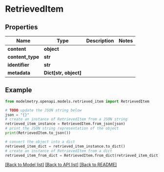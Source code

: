 # RetrievedItem


## Properties

Name | Type | Description | Notes
------------ | ------------- | ------------- | -------------
**content** | **object** |  | 
**content_type** | **str** |  | 
**identifier** | **str** |  | 
**metadata** | **Dict[str, object]** |  | 

## Example

```python
from modelmetry.openapi.models.retrieved_item import RetrievedItem

# TODO update the JSON string below
json = "{}"
# create an instance of RetrievedItem from a JSON string
retrieved_item_instance = RetrievedItem.from_json(json)
# print the JSON string representation of the object
print(RetrievedItem.to_json())

# convert the object into a dict
retrieved_item_dict = retrieved_item_instance.to_dict()
# create an instance of RetrievedItem from a dict
retrieved_item_from_dict = RetrievedItem.from_dict(retrieved_item_dict)
```
[[Back to Model list]](../README.md#documentation-for-models) [[Back to API list]](../README.md#documentation-for-api-endpoints) [[Back to README]](../README.md)



